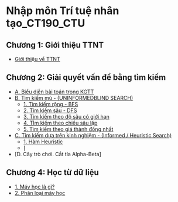 # Nhập môn Trí tuệ nhân tạo_CT190_CTU
 ## Chương 1: Giới thiệu TTNT
 - [Giới thiệu về TTNT](https://bitly.com.vn/mo24mj)
 ## Chương 2: Giải quyết vấn đề bằng tìm kiếm
 - [A. Biểu diễn bài toán trong KGTT](https://github.com/BuiTranNgocLy/Nhap-mon-TTNT_CT190_CTU/blob/main/Chuong%202:%20Giai%20quyet%20van%20de%20bang%20tim%20kiem%20P1.md)
 - [B. Tìm kiếm mù - (UNINFORMEDBLIND SEARCH)](https://bitly.com.vn/fnix3m)
   - [1. Tìm kiếm rộng - BFS](https://github.com/BuiTranNgocLy/Nhap-mon-TTNT_CT190_CTU/blob/main/Chuong%202:%20Tim%20kiem%20mu.md#1-t%C3%ACm-ki%E1%BA%BFm-r%E1%BB%99ng-breath-first-search)
   - [2. Tìm kiếm sâu - DFS](https://github.com/BuiTranNgocLy/Nhap-mon-TTNT_CT190_CTU/blob/main/Chuong%202:%20Tim%20kiem%20mu.md#2-t%C3%ACm-ki%E1%BA%BFm-s%C3%A2u-depth-first-search)
   - [3. Tìm kiếm theo độ sâu có giới hạn](https://github.com/BuiTranNgocLy/Nhap-mon-TTNT_CT190_CTU/blob/main/Chuong%202:%20Tim%20kiem%20mu.md#3-t%C3%ACm-ki%E1%BA%BFm-theo-%C4%91%E1%BB%99-s%C3%A2u-c%C3%B3-gi%E1%BB%9Bi-h%E1%BA%A1n-depth-limited-search)
   - [4. TÌm kiếm theo chiều sâu lặp](https://github.com/BuiTranNgocLy/Nhap-mon-TTNT_CT190_CTU/blob/main/Chuong%202:%20Tim%20kiem%20mu.md#4t%C3%ACm-ki%E1%BA%BFm-theo-chi%E1%BB%81u-s%C3%A2u-l%E1%BA%B7p-iterative-deepening-depth-first-search)
   - [5. Tìm kiếm theo giá thành đồng nhất](https://github.com/BuiTranNgocLy/Nhap-mon-TTNT_CT190_CTU/blob/main/Chuong%202:%20Tim%20kiem%20mu.md#5-t%C3%ACm-ki%E1%BA%BFm-gi%C3%A1-th%C3%A0nh-%C4%91%E1%BB%93ng-nh%E1%BA%A5t-uniform-cost-search)
 - [C. Tim kiếm dựa trên kinh nghiệm - (Informed / Heuristic Search)](https://bitly.com.vn/cie4kw)
   - [1. Hàm Heuristic](https://github.com/BuiTranNgocLy/Nhap-mon-TTNT_CT190_CTU/blob/main/Chuong%202:%20Tim%20kiem%20dua%20tren%20kinh%20nghiem(Informed_%20Heuristic%20%20Search).md#ii-chi-t%E1%BA%BFt-v%E1%BB%81-h%C3%A0m-heuristic)
   - [ 
 - [D. Cây trò chơi. Cắt tỉa Alpha-Beta]
 ## Chương 4: Học từ dữ liệu
 - [1. Máy học là gì?](https://bitly.com.vn/vkat3c)
 - [2. Phân loại máy học](https://bitly.com.vn/ttkqp6)

            
